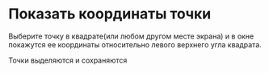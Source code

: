 # Показать координаты точки

Выберите точку в квадрате(или любом другом месте экрана) и в окне 
покажутся ее координаты относительно левого верхнего угла квадрата.

Точки выделяются и сохраняются